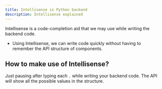 ```yaml
---
title: Intellisense in Python backend
description: Intellisense explained
---
```

Intellisense is a code-completion aid that we may use while writing the backend code. 

- Using Intellisense, we can write code quickly without having to remember the API structure of components. 

## How to make use of Intellisense?

Just pausing after typing each `.` while writing your backend code. The API will show all the possible values in the structure. 
